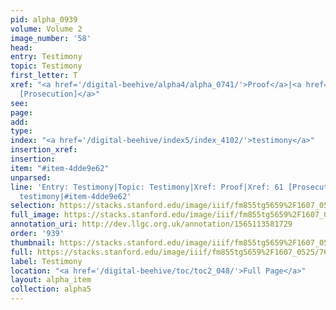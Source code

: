 ```yaml
---
pid: alpha_0939
volume: Volume 2
image_number: '58'
head: 
entry: Testimony
topic: Testimony
first_letter: T
xref: "<a href='/digital-beehive/alpha4/alpha_0741/'>Proof</a>|<a href='/digital-beehive/toc/toc2_063/'>61
  [Prosecution]</a>"
see: 
page: 
add: 
type: 
index: "<a href='/digital-beehive/index5/index_4102/'>testimony</a>"
insertion_xref: 
insertion: 
item: "#item-4dde9e62"
unparsed: 
line: 'Entry: Testimony|Topic: Testimony|Xref: Proof|Xref: 61 [Prosecution]|Index:
  testimony|#item-4dde9e62'
selection: https://stacks.stanford.edu/image/iiif/fm855tg5659%2F1607_0525/763,1830,3006,551/full/0/default.jpg
full_image: https://stacks.stanford.edu/image/iiif/fm855tg5659%2F1607_0525/full/full/0/default.jpg
annotation_uri: http://dev.llgc.org.uk/annotation/1565113581729
order: '939'
thumbnail: https://stacks.stanford.edu/image/iiif/fm855tg5659%2F1607_0525/763,1830,600,180/250,/0/default.jpg
full: https://stacks.stanford.edu/image/iiif/fm855tg5659%2F1607_0525/763,1830,3006,551/full/0/default.jpg
label: Testimony
location: "<a href='/digital-beehive/toc/toc2_048/'>Full Page</a>"
layout: alpha_item
collection: alpha5
---
```

